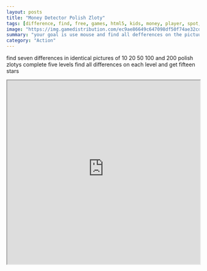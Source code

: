 ```yaml
---
layout: posts
title: "Money Detector Polish Zloty"
tags: [difference, find, free, games, html5, kids, money, player, spot, kidspuzzles, differences, finding, free, online, games, oyna, game, free, games, play, play, games]
image: "https://img.gamedistribution.com/ec9ae86649c647098df50f74ae32cda6-512x384.jpeg"
summary: "your goal is use mouse and find all defferences on the pictuures of polish zloty  free online games oyna game free games play play games"
category: "Action"
---
```


find seven differences in identical pictures of 10 20 50 100 and 200 polish zlotys complete five levels find all differences on each level and get fifteen stars

<iframe width="100%" height="480px;" src="https://html5.gamedistribution.com/ec9ae86649c647098df50f74ae32cda6/"></iframe>
